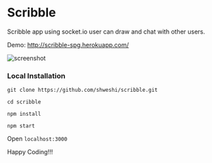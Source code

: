# Scribble

Scribble app using socket.io user can draw and chat with other users.

Demo: http://scribble-spg.herokuapp.com/

![screenshot](https://github.com/shweshi/scribble/Screenshot.png "Screenshot")

### Local Installation
```
git clone https://github.com/shweshi/scribble.git

cd scribble

npm install

npm start
```

Open `localhost:3000`

Happy Coding!!!






